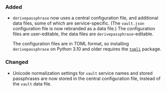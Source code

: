 ### Added

  - `derivepassphrase` now uses a central configuration file, and additional
    data files, some of which are service-specific.  (The `vault.json`
    configuration file is now rebranded as a data file.)  The configuration
    files are user-editable, the data files are `derivepassphrase`-editable.

    The configuration files are in TOML format, so installing
    `derivepassphrase` on Python 3.10 and older requires the
    [`tomli`][tomli] package.

[tomli]: https://pypi.org/project/tomli/

### Changed

  - Unicode normalization settings for `vault` service names and stored
    passphrases are now stored in the central configuration file, instead of
    the `vault` data file.

